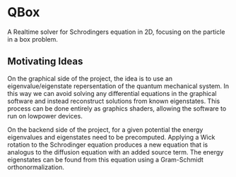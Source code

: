 # QBox
A Realtime solver for Schrodingers equation in 2D, focusing on the
particle in a box problem.

## Motivating Ideas
On the graphical side of the project, the idea is to use an
eigenvalue/eigenstate repersentation of the quantum mechanical system.
In this way we can avoid solving any differential equations in the
graphical software and instead reconstruct solutions from known
eigenstates. This process can be done entirely as graphics shaders,
allowing the software to run on lowpower devices.

On the backend side of the project, for a given potential the energy
eigenvalues and eigenstates need to be precomputed. Applying a Wick
rotation to the Schrodinger equation produces a new equation that is
analogus to the diffusion equation with an added source term. The energy
eigenstates can be found from this equation using a Gram-Schmidt
orthonormalization.
